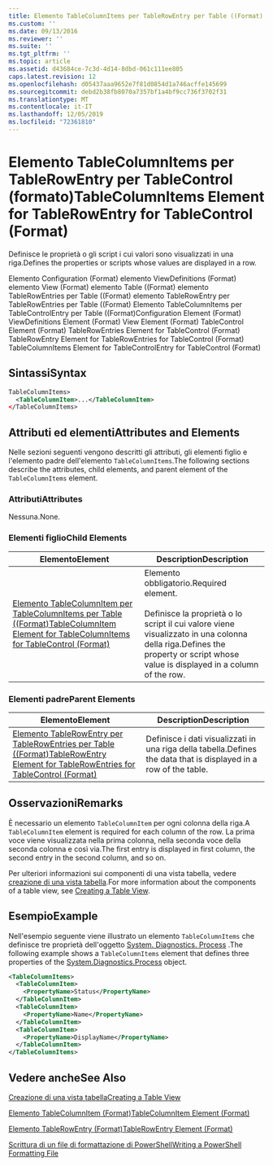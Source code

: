 ```yaml
---
title: Elemento TableColumnItems per TableRowEntry per Table ((Format) | Microsoft Docs
ms.custom: ''
ms.date: 09/13/2016
ms.reviewer: ''
ms.suite: ''
ms.tgt_pltfrm: ''
ms.topic: article
ms.assetid: d43684ce-7c3d-4d14-8dbd-061c111ee805
caps.latest.revision: 12
ms.openlocfilehash: d05437aaa9652e7f81d0854d1a746acffe145699
ms.sourcegitcommit: debd2b38fb8070a7357bf1a4bf9cc736f3702f31
ms.translationtype: MT
ms.contentlocale: it-IT
ms.lasthandoff: 12/05/2019
ms.locfileid: "72361810"
---
```

# <a name="tablecolumnitems-element-for-tablerowentry-for-tablecontrol-format"></a><span data-ttu-id="e56c7-102">Elemento TableColumnItems per TableRowEntry per TableControl (formato)</span><span class="sxs-lookup"><span data-stu-id="e56c7-102">TableColumnItems Element for TableRowEntry for TableControl (Format)</span></span>

<span data-ttu-id="e56c7-103">Definisce le proprietà o gli script i cui valori sono visualizzati in una riga.</span><span class="sxs-lookup"><span data-stu-id="e56c7-103">Defines the properties or scripts whose values are displayed in a row.</span></span>

<span data-ttu-id="e56c7-104">Elemento Configuration (Format) elemento ViewDefinitions (Format) elemento View (Format) elemento Table ((Format) elemento TableRowEntries per Table ((Format) elemento TableRowEntry per TableRowEntries per Table ((Format) Elemento TableColumnItems per TableControlEntry per Table ((Format)</span><span class="sxs-lookup"><span data-stu-id="e56c7-104">Configuration Element (Format) ViewDefinitions Element (Format) View Element (Format) TableControl Element (Format) TableRowEntries Element for TableControl (Format) TableRowEntry Element for TableRowEntries for TableControl (Format) TableColumnItems Element for TableControlEntry for TableControl (Format)</span></span>

## <a name="syntax"></a><span data-ttu-id="e56c7-105">Sintassi</span><span class="sxs-lookup"><span data-stu-id="e56c7-105">Syntax</span></span>

```xml
TableColumnItems>
  <TableColumnItem>...</TableColumnItem>
</TableColumnItems>
```

## <a name="attributes-and-elements"></a><span data-ttu-id="e56c7-106">Attributi ed elementi</span><span class="sxs-lookup"><span data-stu-id="e56c7-106">Attributes and Elements</span></span>

<span data-ttu-id="e56c7-107">Nelle sezioni seguenti vengono descritti gli attributi, gli elementi figlio e l'elemento padre dell'elemento `TableColumnItems`.</span><span class="sxs-lookup"><span data-stu-id="e56c7-107">The following sections describe the attributes, child elements, and parent element of the `TableColumnItems` element.</span></span>

### <a name="attributes"></a><span data-ttu-id="e56c7-108">Attributi</span><span class="sxs-lookup"><span data-stu-id="e56c7-108">Attributes</span></span>

<span data-ttu-id="e56c7-109">Nessuna.</span><span class="sxs-lookup"><span data-stu-id="e56c7-109">None.</span></span>

### <a name="child-elements"></a><span data-ttu-id="e56c7-110">Elementi figlio</span><span class="sxs-lookup"><span data-stu-id="e56c7-110">Child Elements</span></span>

|<span data-ttu-id="e56c7-111">Elemento</span><span class="sxs-lookup"><span data-stu-id="e56c7-111">Element</span></span>|<span data-ttu-id="e56c7-112">Description</span><span class="sxs-lookup"><span data-stu-id="e56c7-112">Description</span></span>|
|-------------|-----------------|
|[<span data-ttu-id="e56c7-113">Elemento TableColumnItem per TableColumnItems per Table ((Format)</span><span class="sxs-lookup"><span data-stu-id="e56c7-113">TableColumnItem Element for TableColumnItems for TableControl (Format)</span></span>](./tablecolumnitem-element-for-tablecolumnitems-for-tablecontrol-format.md)|<span data-ttu-id="e56c7-114">Elemento obbligatorio.</span><span class="sxs-lookup"><span data-stu-id="e56c7-114">Required element.</span></span><br /><br /> <span data-ttu-id="e56c7-115">Definisce la proprietà o lo script il cui valore viene visualizzato in una colonna della riga.</span><span class="sxs-lookup"><span data-stu-id="e56c7-115">Defines the property or script whose value is displayed in a column of the row.</span></span>|

### <a name="parent-elements"></a><span data-ttu-id="e56c7-116">Elementi padre</span><span class="sxs-lookup"><span data-stu-id="e56c7-116">Parent Elements</span></span>

|<span data-ttu-id="e56c7-117">Elemento</span><span class="sxs-lookup"><span data-stu-id="e56c7-117">Element</span></span>|<span data-ttu-id="e56c7-118">Description</span><span class="sxs-lookup"><span data-stu-id="e56c7-118">Description</span></span>|
|-------------|-----------------|
|[<span data-ttu-id="e56c7-119">Elemento TableRowEntry per TableRowEntries per Table ((Format)</span><span class="sxs-lookup"><span data-stu-id="e56c7-119">TableRowEntry Element for TableRowEntries for TableControl (Format)</span></span>](./tablerowentry-element-for-tablerowentries-for-tablecontrol-format.md)|<span data-ttu-id="e56c7-120">Definisce i dati visualizzati in una riga della tabella.</span><span class="sxs-lookup"><span data-stu-id="e56c7-120">Defines the data that is displayed in a row of the table.</span></span>|

## <a name="remarks"></a><span data-ttu-id="e56c7-121">Osservazioni</span><span class="sxs-lookup"><span data-stu-id="e56c7-121">Remarks</span></span>

<span data-ttu-id="e56c7-122">È necessario un elemento `TableColumnItem` per ogni colonna della riga.</span><span class="sxs-lookup"><span data-stu-id="e56c7-122">A `TableColumnItem` element is required for each column of the row.</span></span> <span data-ttu-id="e56c7-123">La prima voce viene visualizzata nella prima colonna, nella seconda voce della seconda colonna e così via.</span><span class="sxs-lookup"><span data-stu-id="e56c7-123">The first entry is displayed in first column, the second entry in the second column, and so on.</span></span>

<span data-ttu-id="e56c7-124">Per ulteriori informazioni sui componenti di una vista tabella, vedere [creazione di una vista tabella](./creating-a-table-view.md).</span><span class="sxs-lookup"><span data-stu-id="e56c7-124">For more information about the components of a table view, see [Creating a Table View](./creating-a-table-view.md).</span></span>

## <a name="example"></a><span data-ttu-id="e56c7-125">Esempio</span><span class="sxs-lookup"><span data-stu-id="e56c7-125">Example</span></span>

<span data-ttu-id="e56c7-126">Nell'esempio seguente viene illustrato un elemento `TableColumnItems` che definisce tre proprietà dell'oggetto [System. Diagnostics. Process](/dotnet/api/System.Diagnostics.Process) .</span><span class="sxs-lookup"><span data-stu-id="e56c7-126">The following example shows a `TableColumnItems` element that defines three properties of the [System.Diagnostics.Process](/dotnet/api/System.Diagnostics.Process) object.</span></span>

```xml
<TableColumnItems>
  <TableColumnItem>
    <PropertyName>Status</PropertyName>
  </TableColumnItem>
  <TableColumnItem>
    <PropertyName>Name</PropertyName>
  </TableColumnItem>
  <TableColumnItem>
    <PropertyName>DisplayName</PropertyName>
  </TableColumnItem>
</TableColumnItems>

```

## <a name="see-also"></a><span data-ttu-id="e56c7-127">Vedere anche</span><span class="sxs-lookup"><span data-stu-id="e56c7-127">See Also</span></span>

[<span data-ttu-id="e56c7-128">Creazione di una vista tabella</span><span class="sxs-lookup"><span data-stu-id="e56c7-128">Creating a Table View</span></span>](./creating-a-table-view.md)

[<span data-ttu-id="e56c7-129">Elemento TableColumnItem (Format)</span><span class="sxs-lookup"><span data-stu-id="e56c7-129">TableColumnItem Element (Format)</span></span>](./tablecolumnitem-element-for-tablecolumnitems-for-tablecontrol-format.md)

[<span data-ttu-id="e56c7-130">Elemento TableRowEntry (Format)</span><span class="sxs-lookup"><span data-stu-id="e56c7-130">TableRowEntry Element (Format)</span></span>](./tablerowentry-element-for-tablerowentries-for-tablecontrol-format.md)

[<span data-ttu-id="e56c7-131">Scrittura di un file di formattazione di PowerShell</span><span class="sxs-lookup"><span data-stu-id="e56c7-131">Writing a PowerShell Formatting File</span></span>](./writing-a-powershell-formatting-file.md)
